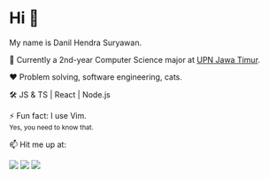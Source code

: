 # Hi 👋

My name is Danil Hendra Suryawan.

📖 Currently a 2nd-year Computer Science major at [UPN Jawa Timur](https://upnjatim.ac.id).

❤️ Problem solving, software engineering, cats.

🛠️ JS & TS | React | Node.js

⚡ Fun fact: I use Vim. <br>
<sub>Yes, you need to know that.</sub>

📫 Hit me up at:

[![](http://img.shields.io/badge/-LinkedIn-lightgrey?logo=linkedin&style=flat&logoColor=white&color=0077B5)](https://linkedin.com/in/danilhendra) 
[![](http://img.shields.io/badge/-Twitter-lightgrey?logo=twitter&style=flat&logoColor=white&color=1DA1F2)](https://twitter.com/danilhendras) 
[![](http://img.shields.io/badge/-mail-lightgrey?logo=gmail&style=flat&logoColor=white&color=D14836)](mailto:danilhendrasr@gmail.com)

<!--
**danilhendras/danilhendras** is a ✨ _special_ ✨ repository because its `README.md` (this file) appears on your GitHub profile.

Here are some ideas to get you started:

- 🔭 I’m currently working on ...
- 🌱 I’m currently learning ...
- 👯 I’m looking to collaborate on ...
- 🤔 I’m looking for help with ...
- 💬 Ask me about ...
- 📫 How to reach me: ...
- 😄 Pronouns: ...
- ⚡ Fun fact: ...
-->
